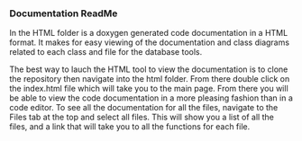 ### Documentation ReadMe

In the HTML folder is a doxygen generated code documentation in a HTML format. It makes for easy viewing of the documentation 
and class diagrams related to each class and file for the database tools.

The best way to lauch the HTML tool to view the documentation is to clone the repository then navigate into the html folder. From there 
double click on the index.html file which will take you to the main page. From there you will be able to view the code documentation in
a more pleasing fashion than in a code editor. To see all the documentation for all the files, navigate to the Files tab at the top and
select all files. This will show you a list of all the files, and a link that will take you to all the functions for each file. 
